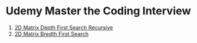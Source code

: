 # Udemy Master the Coding Interview

1. [2D Matrix Depth First Search Recursive](./matrixDFS.ts)
1. [2D Matrix Bredth First Search](./matrixBFS.ts)
